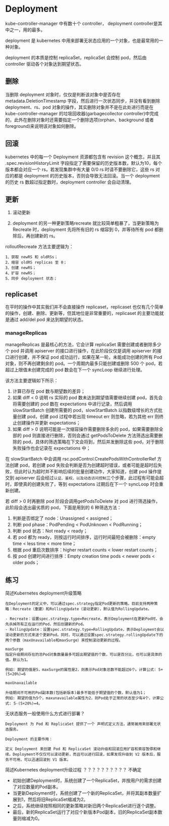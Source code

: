 # Deployment

kube-controller-manager 中有数十个 controller， deployment controller是其中之一，用的最多。

deployment 是 kubernetes 中用来部署无状态应用的一个对象，也是最常用的一种对象。

deployment 的本质是控制 replicaSet，replicaSet 会控制 pod，然后由 controller 驱动各个对象达到期望状态。

## 删除

当删除 deployment 对象时，仅仅是判断该对象中是否存在 metadata.DeletionTimestamp 字段，然后进行一次状态同步，并没有看到删除 deployment、rs、pod 对象的操作，其实删除对象并不是在此处进行而是在 kube-controller-manager 的垃圾回收器(garbagecollector controller)中完成的，此外在删除对象时还需要指定一个删除选项(orphan、background 或者 foreground)来说明该对象如何删除。

## 回滚

kubernetes 中的每一个 Deployment 资源都包含有 revision 这个概念，并且其 .spec.revisionHistoryLimit 字段指定了需要保留的历史版本数，默认为10，每个版本都会对应一个 rs，若发现集群中有大量 0/0 rs 时请不要删除它，这些 rs 对应的都是 deployment 的历史版本，否则会导致无法回滚。当一个 deployment 的历史 rs 数超过指定数时，deployment controller 会自动清理。

## 更新
1. 滚动更新

2. deployment 的另一种更新策略recreate 就比较简单粗暴了，当更新策略为 Recreate 时，deployment 先将所有旧的 rs 缩容到 0，并等待所有 pod 都删除后，再创建新的 rs。

rolloutRecreate 方法主要逻辑为：

    1、获取 newRS 和 oldRSs；
    2、缩容 oldRS replicas 至 0；
    3、创建 newRS；
    4、扩容 newRS；
    5、同步 deployment 状态；


## replicaset

在平时的操作中其实我们并不会直接操作 replicaset，replicaset 也仅有几个简单的操作，创建、删除、更新等，但其地位是非常重要的，replicaset 的主要功能就是通过 add/del pod 来达到期望的状态。

### manageReplicas
manageReplicas 是最核心的方法，它会计算 replicaSet 需要创建或者删除多少个 pod 并调用 apiserver 的接口进行操作，在此阶段仅仅是调用 apiserver 的接口进行创建，并不保证 pod 成功运行，如果在某一轮，未能成功创建的所有 Pod 对象，则不再创建剩余的 pod。一个周期内最多只能创建或删除 500 个 pod，若超过上限值未创建完成的 pod 数会在下一个 syncLoop 继续进行处理。

该方法主要逻辑如下所示：

1. 计算已存在 pod 数与期望数的差异；
2. 如果 diff < 0 说明 rs 实际的 pod 数未达到期望值需要继续创建 pod，首先会将需要创建的 pod 数在 expectations 中进行记录，然后调用 slowStartBatch 创建所需要的 pod，slowStartBatch 以指数级增长的方式批量创建 pod，创建 pod 过程中若出现 timeout err 则忽略，若为其他 err 则终止创建操作并更新 expectations；
3. 如果 diff > 0 说明可能是一次缩容操作需要删除多余的 pod，如果需要删除全部的 pod 则直接进行删除，否则会通过 getPodsToDelete 方法筛选出需要删除的 pod，具体的筛选策略在下文会将到，然后并发删除这些 pod，对于删除失败操作也会记录在 expectations 中；

在 slowStartBatch 中会调用 rsc.podControl.CreatePodsWithControllerRef 方法创建 pod，若创建 pod 失败会判断是否为创建超时错误，或者可能是超时后失败，但此时认为超时并不影响后续的批量创建动作，大家知道，创建 pod 操作提交到 apiserver 后会经过`认证、鉴权、以及动态访问控制`三个步骤，此过程有可能会超时，即使真的创建失败了，等到 expectations 过期后在下一个 syncLoop 时会重新创建。

若 diff > 0 时再删除 pod 阶段会调用getPodsToDelete 对 pod 进行筛选操作，此阶段会选出最劣质的 pod，下面是用到的 6 种筛选方法：

1. 判断是否绑定了 node：Unassigned < assigned；
2. 判断 pod phase：PodPending < PodUnknown < PodRunning；
3. 判断 pod 状态：Not ready < ready；
4. 若 pod 都为 ready，则按运行时间排序，运行时间最短会被删除：empty time < less time < more time；
5. 根据 pod 重启次数排序：higher restart counts < lower restart counts；
6. 按 pod 创建时间进行排序：Empty creation time pods < newer pods < older pods；

## 练习

简述Kubernetes deployment升级策略

    在Deployment的定义中，可以通过spec.strategy指定Pod更新的策略，目前支持两种策略：Recreate（重建）和RollingUpdate（滚动更新），默认值为RollingUpdate。

    - Recreate：设置spec.strategy.type=Recreate，表示Deployment在更新Pod时，会先杀掉所有正在运行的Pod，然后创建新的Pod。
    - RollingUpdate：设置spec.strategy.type=RollingUpdate，表示Deployment会以滚动更新的方式来逐个更新Pod。同时，可以通过设置spec.strategy.rollingUpdate下的两个参数（maxUnavailable和maxSurge）来控制滚动更新的过程。

    maxSurge
    指定升级期间存在的总Pod对象数量最多可超出期望值的个数，可以是百分比，也可以是具体的值。默认为1。

    例如: 期望的值是5，maxSurge的属性是2，则表示Pod对象总数不能超过6个。计算公式: 5+(5×20%)=6

    maxUnavailable

    升级期间不可用的Pod副本数(包括新版本)最多不能低于期望值的个数，默认值为1；
    例如: 期望的值为5个，maxunavailable属性为2，则Pod处于正常的状态至少有4个，计算公式: 5-(5×20%)=4。


无状态服务一般使用什么方式进行部署？

    Deployment 为 Pod 和 ReplicaSet 提供了一个 声明式定义方法，通常被用来部署无状态服务。

    Deployment 的主要作用：

    定义 Deployment 来创建 Pod 和 ReplicaSet 滚动升级和回滚应用扩容和索容暂停和继续。Deployment不仅仅可以滚动更新，而且可以进行回滚，如果发现升级到 V2 版本后，服务不可用，可以迅速回滚到 V1 版本。



简述Kubernetes deployment升级过程 ？？？？？？？？？？ 不确定

- 初始创建Deployment时，系统创建了一个ReplicaSet，并按用户的需求创建了对应数量的Pod副本。
- 当更新Deployment时，系统创建了一个新的ReplicaSet，并将其副本数量扩展到1，然后将旧ReplicaSet缩减为2。
- 之后，系统继续按照相同的更新策略对新旧两个ReplicaSet进行逐个调整。
- 最后，新的ReplicaSet运行了对应个新版本Pod副本，旧的ReplicaSet副本数量则缩减为0。